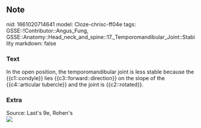 ## Note
nid: 1661020714641
model: Cloze-chrisc-ff04e
tags: GSSE::!Contributor::Angus_Fung, GSSE::Anatomy::Head_neck_and_spine::17._Temporomandibular_Joint::Stability
markdown: false

### Text
In the open position, the temporomandibular joint is less stable because the {{c1::condyle}} lies {{c3::forward::direction}} on the slope of the {{c4::articular tubercle}} and the joint is {{c2::rotated}}.

### Extra
<div>
  Source: Last's 9e, Rohen's
</div>
<div><img src=
"paste-4fb6d0166f1a5875e50abeea394b7c4cca1b4a22.jpg"></div>
